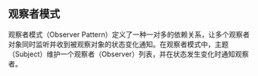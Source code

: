 ## 观察者模式
观察者模式（Observer Pattern）定义了一种一对多的依赖关系，让多个观察者对象同时监听并收到被观察对象的状态变化通知。在观察者模式中，主题（Subject）维护一个观察者（Observer）列表，并在状态发生变化时通知观察者。